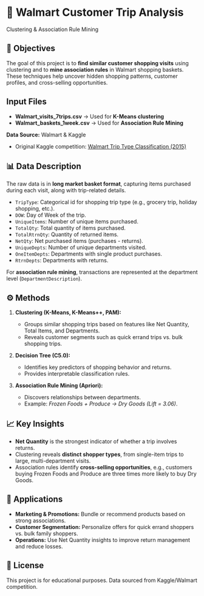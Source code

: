 # 🛒 Walmart Customer Trip Analysis  
Clustering & Association Rule Mining

## 📌 Objectives
The goal of this project is to **find similar customer shopping visits** using clustering and to **mine association rules** in Walmart shopping baskets. These techniques help uncover hidden shopping patterns, customer profiles, and cross-selling opportunities.  

## Input Files
- **Walmart_visits_7trips.csv** → Used for **K-Means clustering**  
- **Walmart_baskets_1week.csv** → Used for **Association Rule Mining**  

**Data Source:** Walmart & Kaggle  
- Original Kaggle competition: [Walmart Trip Type Classification (2015)](https://www.kaggle.com/c/walmart-recruiting-trip-type-classification)  

## 📊 Data Description
The raw data is in **long market basket format**, capturing items purchased during each visit, along with trip-related details.  
- `TripType`: Categorical id for shopping trip type (e.g., grocery trip, holiday shopping, etc.).  
- `DOW`: Day of Week of the trip.  
- `UniqueItems`: Number of unique items purchased.  
- `TotalQty`: Total quantity of items purchased.  
- `TotalRtrnQty`: Quantity of returned items.  
- `NetQty`: Net purchased items (purchases - returns).  
- `UniqueDepts`: Number of unique departments visited.  
- `OneItemDepts`: Departments with single product purchases.  
- `RtrnDepts`: Departments with returns.  

For **association rule mining**, transactions are represented at the department level (`DepartmentDescription`).

## ⚙️ Methods
1. **Clustering (K-Means, K-Means++, PAM):**  
   - Groups similar shopping trips based on features like Net Quantity, Total Items, and Departments.  
   - Reveals customer segments such as quick errand trips vs. bulk shopping trips.  

2. **Decision Tree (C5.0):**  
   - Identifies key predictors of shopping behavior and returns.  
   - Provides interpretable classification rules.  

3. **Association Rule Mining (Apriori):**  
   - Discovers relationships between departments.  
   - Example: *Frozen Foods + Produce → Dry Goods (Lift = 3.06)*.  

## 📈 Key Insights
- **Net Quantity** is the strongest indicator of whether a trip involves returns.  
- Clustering reveals **distinct shopper types**, from single-item trips to large, multi-department visits.  
- Association rules identify **cross-selling opportunities**, e.g., customers buying Frozen Foods and Produce are three times more likely to buy Dry Goods.  

## 🚀 Applications
- **Marketing & Promotions:** Bundle or recommend products based on strong associations.  
- **Customer Segmentation:** Personalize offers for quick errand shoppers vs. bulk family shoppers.  
- **Operations:** Use Net Quantity insights to improve return management and reduce losses.  

## 📜 License
This project is for educational purposes. Data sourced from Kaggle/Walmart competition.  
